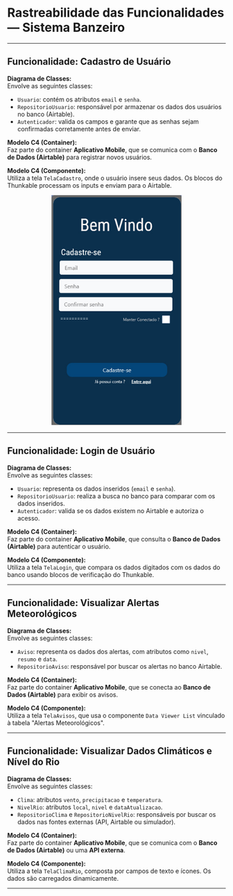# Rastreabilidade das Funcionalidades — Sistema Banzeiro

---

## Funcionalidade: Cadastro de Usuário

**Diagrama de Classes:**  
Envolve as seguintes classes:

- `Usuario`: contém os atributos `email` e `senha`.
- `RepositorioUsuario`: responsável por armazenar os dados dos usuários no banco (Airtable).
- `Autenticador`: valida os campos e garante que as senhas sejam confirmadas corretamente antes de enviar.

**Modelo C4 (Container):**  
Faz parte do container **Aplicativo Mobile**, que se comunica com o **Banco de Dados (Airtable)** para registrar novos usuários.

**Modelo C4 (Componente):**  
Utiliza a tela `TelaCadastro`, onde o usuário insere seus dados. Os blocos do Thunkable processam os inputs e enviam para o Airtable.
<center><img src="https://github.com/IAGOx46/ESI-TP1/blob/84b229c99fd748bafd7753cbc870bc3bfe1dc9fc/images/Tela_cadastro.jpg" width="300"></center>

---

## Funcionalidade: Login de Usuário

**Diagrama de Classes:**  
Envolve as seguintes classes:

- `Usuario`: representa os dados inseridos (`email` e `senha`).
- `RepositorioUsuario`: realiza a busca no banco para comparar com os dados inseridos.
- `Autenticador`: valida se os dados existem no Airtable e autoriza o acesso.

**Modelo C4 (Container):**  
Faz parte do container **Aplicativo Mobile**, que consulta o **Banco de Dados (Airtable)** para autenticar o usuário.

**Modelo C4 (Componente):**  
Utiliza a tela `TelaLogin`, que compara os dados digitados com os dados do banco usando blocos de verificação do Thunkable.

---

## Funcionalidade: Visualizar Alertas Meteorológicos

**Diagrama de Classes:**  
Envolve as seguintes classes:

- `Aviso`: representa os dados dos alertas, com atributos como `nivel`, `resumo` e `data`.
- `RepositorioAviso`: responsável por buscar os alertas no banco Airtable.

**Modelo C4 (Container):**  
Faz parte do container **Aplicativo Mobile**, que se conecta ao **Banco de Dados (Airtable)** para exibir os avisos.

**Modelo C4 (Componente):**  
Utiliza a tela `TelaAvisos`, que usa o componente `Data Viewer List` vinculado à tabela "Alertas Meteorológicos".

---

## Funcionalidade: Visualizar Dados Climáticos e Nível do Rio

**Diagrama de Classes:**  
Envolve as seguintes classes:

- `Clima`: atributos `vento`, `precipitacao` e `temperatura`.
- `NivelRio`: atributos `local`, `nivel` e `dataAtualizacao`.
- `RepositorioClima` e `RepositorioNivelRio`: responsáveis por buscar os dados nas fontes externas (API, Airtable ou simulador).

**Modelo C4 (Container):**  
Faz parte do container **Aplicativo Mobile**, que se comunica com o **Banco de Dados (Airtable)** ou uma **API externa**.

**Modelo C4 (Componente):**  
Utiliza a tela `TelaClimaRio`, composta por campos de texto e ícones. Os dados são carregados dinamicamente.

---
